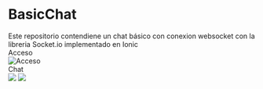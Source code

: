 # BasicChat
Este repositorio contendiene un chat básico con conexion websocket con la libreria Socket.io implementado en Ionic
<br>
Acceso
<br>
![Acceso](../master/my_imgs/Captura.PNG)
<br>
Chat
<br>
![](../master/my_imgs/Captura2.PNG)
![](../master/my_imgs/Captura3.PNG)

